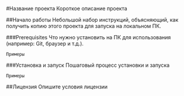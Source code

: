 #Название проекта
Короткое описание проекта

##Начало работы
Небольшой набор инструкций, объясняющий, как получить копию этого проекта для запуска на локальном ПК.

###Prerequisites
Что нужно установить на ПК для использования (например: Git, браузер и т.д.).
```
Примеры
```
###Установка и запуск
Пошаговый процесс установки и запуска

```
Примеры
```
##Лицензия
Опишите условия лицензии